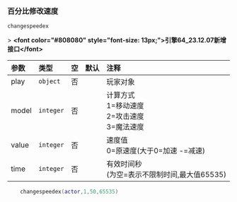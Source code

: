 ### 百分比修改速度

`changespeedex`

&gt; **&lt;font color="#808080" style="font-size: 13px;"&gt;引擎64_23.12.07新增接口&lt;/font&gt;**

| 参数  | 类型      | 空   | 默认 | 注释                                               |
| :---- | :-------- | :--- | :--- | :------------------------------------------------- |
| play  | `object`  | 否   |      | 玩家对象                                           |
| model | `integer` | 否   |      | 计算方式<br />1=移动速度<br />2=攻击速度<br />3=魔法速度 |
| value | `integer` | 否   |      | 速度值<br />0=原速度(大于0=加速 -=减速)              |
| time  | `integer` | 否   |      | 有效时间秒<br />(为空=表示不限制时间,最大值65535)    |
```lua
    changespeedex(actor,1,50,65535)
```

